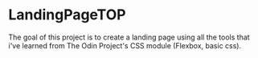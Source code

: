 # LandingPageTOP
The goal of this project is to create a landing page using all the tools that
i've learned from The Odin Project's CSS module (Flexbox, basic css).